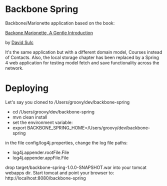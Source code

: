 Backbone Spring
===============
Backbone/Marionette application based on the book:

[Backone Marionette, A Gentle Introduction](https://leanpub.com/marionette-gentle-introduction)

by [David Sulc](http://davidsulc.com/)

It's the same application but with a different domain model, Courses instead of Contacts.
Also, the local storage chapter has been replaced by a Spring 4 web application for
testing model fetch and save functionality across the network.

Deploying
=========
Let's say you cloned to /Users/groovy/dev/backbone-spring

* cd /Users/groovy/dev/backbone-spring
* mvn clean install
* set the environment variable:
* export BACKBONE_SPRING_HOME=/Users/groovy/dev/backbone-spring

in the file config/log4j.properties, change the log file paths:

* log4j.appender.rootFile.File
* log4j.appender.appFile.File

drop target/backbone-spring-1.0.0-SNAPSHOT.war into your tomcat webapps dir. Start tomcat and point your browser to:  
http://localhost:8080/backbone-spring